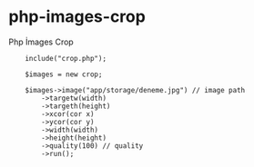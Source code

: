 # php-images-crop
Php İmages Crop


		include("crop.php");

		$images = new crop;

		$images->image("app/storage/deneme.jpg") // image path 
			->targetw(width)
			->targeth(height)
			->xcor(cor x)
			->ycor(cor y)
			->width(width)
			->height(height)
			->quality(100) // quality
			->run();
